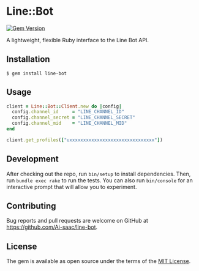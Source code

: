 # Line::Bot

[![Gem Version](https://badge.fury.io/rb/line-bot.svg)](https://badge.fury.io/rb/line-bot)

A lightweight, flexible Ruby interface to the Line Bot API.

## Installation

    $ gem install line-bot

## Usage

```ruby
client = Line::Bot::Client.new do |config|
  config.channel_id     = "LINE_CHANNEL_ID"
  config.channel_secret = "LINE_CHANNEL_SECRET"
  config.channel_mid    = "LINE_CHANNEL_MID"
end

client.get_profiles(["uxxxxxxxxxxxxxxxxxxxxxxxxxxxxxxx"])
```

## Development

After checking out the repo, run `bin/setup` to install dependencies. Then, run `bundle exec rake` to run the tests. You can also run `bin/console` for an interactive prompt that will allow you to experiment.

## Contributing

Bug reports and pull requests are welcome on GitHub at https://github.com/Ai-saac/line-bot.

## License

The gem is available as open source under the terms of the [MIT License](http://opensource.org/licenses/MIT).
